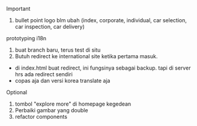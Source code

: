 Important
1. bullet point logo blm ubah (index, corporate, individual, car selection, car inspection, car delivery)

prototyping i18n
1. buat branch baru, terus test di situ
2. Butuh redirect ke international site ketika pertama masuk. 
- di index.html buat redirect, ini fungsinya sebagai backup. tapi di server hrs ada redirect sendiri
- copas aja dan versi korea translate aja

Optional
1. tombol "explore more" di homepage kegedean
2. Perbaiki gambar yang double
3. refactor components
